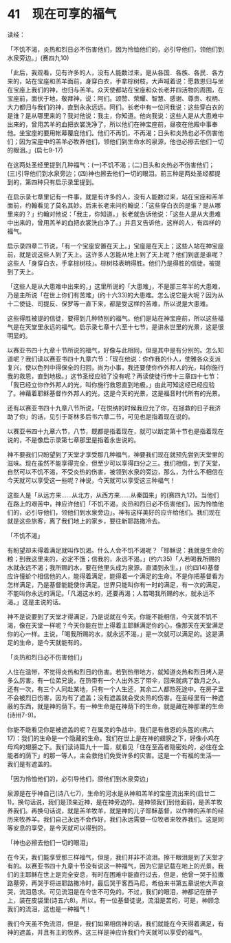 # 41　现在可享的福气

读经：

「不饥不渴，炎热和烈日必不伤害他们，因为怜恤他们的，必引导他们，领他们到水泉旁边。」(赛四九10)

「此后，我观看，见有许多的人，没有人能数过来，是从各国．各族、各民．各方来的，站在宝座和羔羊面前，身穿白衣，手拿棕树枝，大声喊着说：愿救恩归与坐在宝座上我们的神，也归与羔羊。众天使都站在宝座和众长老并四活物的周围，在宝座前，面伏于地，敬拜神，说：阿们。颂赞、荣耀、智慧、感谢、尊贵、权柄、大力都归与我们的神，直到永永远远。阿们。长老中有一位问我说：这些穿白衣的是谁？是从哪里来的？我对他说：我主，你知道。他向我说：这些人是从大患难中出来的，曾用羔羊的血把衣裳洗净了，所以他们在神宝座前，昼夜在他殿中事奉他。坐宝座的要用帐幕覆庇他们。他们不再饥，不再渴；日头和炎热也必不伤害他们；因为宝座中的羔羊必牧养他们，领他们到生命水的泉源，他也必擦去他们一切的眼泪。」(启七9-17)

在这两处圣经里提到几种福气：(一)不饥不渴；(二)日头和炎热必不伤害他们；(三)引导他们到水泉旁边；(四)神也擦去他们一切的眼泪。前三种是两处圣经都提到的，第四种只有启示录里提到。

在启示录七章里记有一件事，就是有许多的人，没有人能数过来，站在宝座和羔羊面前，约翰看见了莫名其妙。后来长老来问约翰说：「这些穿白衣的是谁？是从哪里来的？」约翰对他说：「我主，你知道。」长老就告诉他说：「这些人是从大患难中出来的，曾用羔羊的血把衣裳洗白净了。」并且又告诉他，这样的人，有四样的福气。

启示录四章二节说，「有一个宝座安置在天上。」宝座是在天上；这些人站在神宝座前，就是说这些人到了天上。这许多人怎能从地上到了天上呢？他们到底是谁呢？这些人「身穿白衣，手拿棕树枝」。棕树枝表明得胜。他们乃是得胜的信徒，被提到了天上。

「这些人是从大患难中出来的，」这里所说的「大患难」，不是那三年半的大患难，乃是主所说「在世上你们有苦难」(约十六33)的大患难。怎么说它是大呢？因为从十二使徒、司提反、保罗等一直下来，都是受这样的苦难，所以说是大患难。

这些得胜被提的信徒，要得到几种特别的福气。他们是站在神宝座前，所以这些福气是在天堂里永远的福气。启示录七章十六至十七节，是讲永世里的光景，这是很明显的。

以赛亚书四十九章十节所说的福气，好像与此相同，但是其中是有分别的。怎么知道呢？我们读以赛亚书四十九章六节：「现在他说：你作我的仆人，使雅各众支派复兴，使以色列中得保全的归回，尚为小事，我还要使你作外邦人的光，叫你施行我的救恩，直到地极。」这节圣经应验了没有呢？再读使徒行传十三章四十七节：「我已经立你作外邦人的光，叫你施行救恩直到地极。」由此可知这经已经应验了。神藉着耶稣基督作外邦人的光，这是今天的光景，这是福音时代所有的光景。

还有以赛亚书四十九章八节所说，「在悦纳的时候我应允了你，在拯救的日子我济助了你」的话，见引于哥林多后书六章二节，可见也是指着现在说的。

以赛亚书四十九章六节，八节，既都是指着现在，就可以断定第十节也是指着现在说的，不是像启示录第七章那里是指着永世说的。

神不要我们只盼望到了天堂才享受那几种福气，神要我们现在就预先尝到天堂里的滋味。现在虽然不能享得完全，但至少可以享得四分之三。我们相信，到了天堂，自然可以不饥不渴，不受炎热的伤害，被领到水泉的旁边，那么，为什么不相信在今天就可以享受这一些呢？神说，今天就可以享受这三种福气！

这些人是「从远方来……从北方，从西方来……从秦国来」的(赛四九12)。当他们在路上的艰苦中，神应许他们「不饥不渴，炎热和烈日必不伤害他们，因为怜恤他们的，必引导他们，领他们到水泉旁边」。神有这样美好的应许给他们。我们现在就是这些旅客，离了我们地上的家乡，要往新耶路撒冷去。

「不饥不渴」

有盼望却未得着满足就叫作饥渴。什么人会不饥不渴呢？「耶稣说：我就是生命的粮；到我这里来的，必定不饿；信我的，永远不渴。」(约六35)「人若喝我所赐的水就永远不渴；我所赐的水，要在他里头成为泉源，直涌到永生。」(约四14)基督应许憧蚧个相信他的人，能得着满足，能得着一个满足的生命。不是你把基督看为怎样满足，乃是基督能能使你满足。世界只能叫你有一时的满足，有一次的满足，不能叫你永远的满足。「凡渴这水的，还要再渴；人若喝我所赐的水，就永远不渴。」这是主说的话。

神不是说要到了天堂才得满足，乃是说就在今天。你能不能相信，今天就不饥不渴，像在天堂一样呢？今天你能在世上得着主耶稣满足你的心，像那天在天堂满足你的心一样。主说，「喝我所赐的水，就永远不渴，」是一次就可以满足的。这是满足的生命，是今天就能有的。

「炎热和烈日必不伤害他们」

人住在温带，不觉得炎热和烈日的伤害。若到热带地方，就知道炎热和烈日烤人是多么厉害。有一位弟兄说，在热带有一个人出外忘了带伞，回来就病了数月之久。还有一次，有三个人同赴某地，只有一个人生还，其余二人都热死途中。在房子里不会被烈日伤害，因为有了遮盖；没有遮盖就会受炎热的伤害。在圣经里有一种遮蔽的东西，就是神的荫下。有一种生命是在神荫下的生命，就是藏在神那里的生命(诗卅7-9)。

你能不能看见你是被遮盖的呢？在属灵的争战中，我们是有救恩的头盔的(弗六17)：我们的生命是一个隐藏的生命。我们在世上是在神的翅膀之下，好像小鸡在母鸡的翅膀之下。我们读诗篇九十一篇，就看见「住在至高者隐密处的，必住在全能者的荫下」的那一等人，主会救他们免受许多的灾害。这是一个有福的生活──我们是有遮盖的。

「因为怜恤他们的，必引导他们，颌他们到水泉旁边」

泉源是在乎神自己(诗八七7)，生命的河水是从神和羔羊的宝座流出来的(启廿二1)。换句话说，我们是顶亲近神，是在神旁边的。是神领我们到他面前，是羔羊牧养我们。再换句话说，就是羔羊牧羊，就是神的儿子耶稣基督，以作神的羔羊的经历来牧养羊。我们自己永远不会作好，我们永远需要一位牧者来牧养我们。这是同等安息的享受，是今天就可以得到的。

「神也必擦去他们一切的眼泪」

在今天，我们能享受那三样福气，但是，我们并非不流泪。擦干眼泪是到了天堂才有的。以赛亚书四十九章十节没有说这一种福气，因为它是记载在地上的光景。我们的主耶稣在世上是完全安息，有时在困难中能直行过去，但是，他曾一哭于拉撒路墓旁，再哭于将进耶路撒冷时，最后哭于客西马尼。希伯来书第五章说他大声哀哭，流泪恳求。可见流泪是在今世不可免的。不过，我们的眼泪，神都记在册子上，装在皮袋里(诗五六8)。所以，有一位基督徒说，流泪是苦的，可是，神顾念我们的流泪，这也是一种福气！

我们今天虽不免流泪，但是，我们如果相信神的话，我们就能在今天得着满足，有神的遮盖，并且有主的牧养。这三样是神应许我们今天就可以享受的福气。

